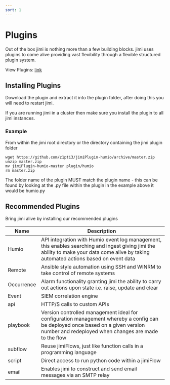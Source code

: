 ```yaml
---
sort: 1
---
```


# Plugins

Out of the box jimi is nothing more than a few building blocks. jimi uses plugins to come alive providing vast flexibility through a flexible structured plugin system.

View Plugins: [link](https://github.com/topics/jimiplugin)

## Installing Plugins

Download the plugin and extract it into the plugin folder, after doing this you will need to restart jimi.

If you are running jimi in a cluster then make sure you install the plugin to all jimi instances.

### Example

From within the jimi root directory or the directory containing the jimi plugin folder

```
wget https://github.com/z1pti3/jimiPlugin-humio/archive/master.zip
unzip master.zip
mv jimiPlugin-humio-master plugin/humio
rm master.zip
```

The folder name of the plugin MUST match the plugin name - this can be found by looking at the .py file within the plugin in the example above it would be humio.py


## Recommended Plugins

Bring jimi alive by installing our recommended plugins

| Name | Description |
--- | ---
Humio | API integration with Humio event log management, this enables searching and ingest giving jimi the ability to make your data come alive by taking automated actions based on event data
Remote | Ansible style automation using SSH and WINRM to take control of remote systems
Occurrence | Alarm functionality granting jimi the ability to carry out actions upon state i.e. raise, update and clear
Event | SIEM correlation engine
api | HTTP/S calls to custom APIs
playbook | Version controlled management ideal for configuration management whereby a config can be deployed once based on a given version number and redeployed when changes are made to the flow
subflow | Reuse jimiFlows, just like function calls in a programming language 
script | Direct access to run python code within a jimiFlow
email | Enables jimi to construct and send email messages via an SMTP relay


